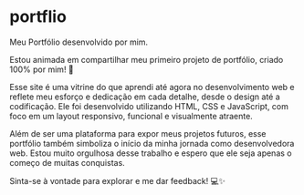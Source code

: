 # portflio
Meu Portfólio desenvolvido por mim.

Estou animada em compartilhar meu primeiro projeto de portfólio, criado 100% por mim! 🎉

Esse site é uma vitrine do que aprendi até agora no desenvolvimento web e reflete meu esforço e dedicação em cada detalhe, desde o design até a codificação. Ele foi desenvolvido utilizando HTML, CSS e JavaScript, com foco em um layout responsivo, funcional e visualmente atraente.

Além de ser uma plataforma para expor meus projetos futuros, esse portfólio também simboliza o início da minha jornada como desenvolvedora web. Estou muito orgulhosa desse trabalho e espero que ele seja apenas o começo de muitas conquistas.

Sinta-se à vontade para explorar e me dar feedback! 💻✨
